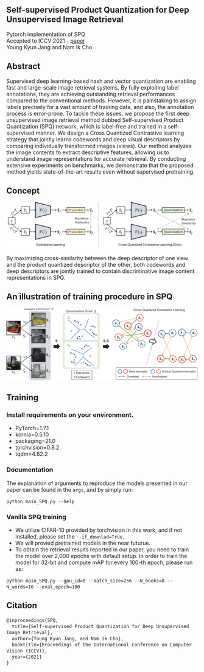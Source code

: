 ## Self-supervised Product Quantization for Deep Unsupervised Image Retrieval
Pytorch implementation of SPQ   
Accepted to ICCV 2021 - <a href="https://arxiv.org/pdf/2109.02244.pdf">paper</a>  
Young Kyun Jang and Nam Ik Cho  

## Abstract

Supervised deep learning-based hash and vector quantization are enabling fast and large-scale image retrieval systems. By fully exploiting label annotations, they are achieving outstanding retrieval performances compared to the conventional methods. However, it is painstaking to assign labels precisely for a vast amount of training data, and also, the annotation process is error-prone. To tackle these issues, we propose the first deep unsupervised image retrieval method dubbed Self-supervised Product Quantization (SPQ) network, which is label-free and trained in a self-supervised manner. We design a Cross Quantized Contrastive learning strategy that jointly learns codewords and deep visual descriptors by comparing individually transformed images (views). Our method analyzes the image contents to extract descriptive features, allowing us to understand image representations for accurate retrieval. By conducting extensive experiments on benchmarks, we demonstrate that the proposed method yields state-of-the-art results even without supervised pretraining.

## Concept

<p align="center"><img src="figures/Concept.png" width="900"></p>

By maximizing cross-similarity between the deep descriptor of one view and the product quantized descriptor of the other, both codewords and deep descriptors are jointly trained to contain discriminative image content representations in SPQ.

## An illustration of training procedure in SPQ

<p align="center"><img src="figures/Illustrated_example.png" width="900"></p>

## Training

### Install requirements on your environment.
- PyTorch=1.7.1
- kornia=0.5.10
- packaging=21.0
- torchvision=0.8.2
- tqdm=4.62.2

### Documentation
The explanation of arguments to reproduce the models presented in our paper can be found in the `args`, and by simply run:
```
python main_SPQ.py --help
```

### Vanilla SPQ training
- We utilize CIFAR-10 provided by torchvision in this work, and if not installed, please set the `--if_downlad=True`.
- We will provied pretrained models in the near futurue.
- To obtain the retrieval results reported in our paper, you need to train the model over 2,000 epochs with default setup. In order to train the model for 32-bit and compute mAP for every 100-th epoch, please run as:
```
python main_SPQ.py --gpu_id=0 --batch_size=256 --N_books=8 --N_words=16 --eval_epoch=100
```

## Citation
```
@inproceedings{SPQ,
  title={Self-supervised Product Quantization for Deep Unsupervised Image Retrieval},
  author={Young Kyun Jang, and Nam Ik Cho},
  booktitle={Proceedings of the International Conference on Computer Vision (ICCV)},
  year={2021}
}
```
